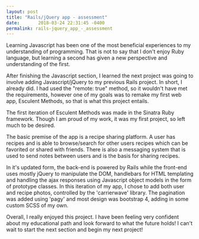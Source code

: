 ```yaml
---
layout: post
title: "Rails/jQuery app - assessment"
date:       2018-03-24 22:31:45 -0400
permalink: rails-jquery_app_-_assessment
---
```



Learning Javascript has been one of the most beneficial experiences to my understanding of programming. That is not to say that I don't enjoy Ruby language, but learning a second has given a new perspective and understanding of the first.

After finishing the Javascript section, I learned the next project was going to involve adding Javascript/jQuery to my previous Rails project. In short, I already did. I had used the "remote: true" method, so it wouldn't have met the requirements, however one of my goals was to remake my first web app, Esculent Methods, so that is what this project entails.

The first iteration of Esculent Methods was made in the Sinatra Ruby framework. Though I am proud of my work, it was my first project, so left much to be desired.

The basic premise of the app is a recipe sharing platform. A user has recipes and is able to browse/search for other users recipes which can be favorited or shared with friends. There is also a messaging system that is used to send notes between users and is the basis for sharing recipes.

In it's updated form, the back-end is powered by Rails while the front-end uses mostly jQuery to manipulate the DOM, handlebars for HTML templating and handling the ajax responses using Javascript object models in the form of prototype classes. In this iteration of my app, I chose to add both user and recipe photos, controlled by the 'carrierwave' library. The pagination was added using 'pagy' and most design was bootstrap 4, adding in some custom SCSS of my own.

Overall, I really enjoyed this project. I have been feeling very confident about my educational path and look forward to what the future holds!
I can't wait to start the next section and begin my next project!